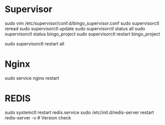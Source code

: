 # Supervisor
sudo vim /etc/supervisor/conf.d/bingo_supervisor.conf
sudo supervisorctl reread
sudo supervisorctl update
sudo supervisorctl status all
sudo supervisorctl status bingo_project
sudo supervisorctl restart bingo_project

sudo supervisorctl restart all

# Nginx
sudo service nginx restart

# REDIS
sudo systemctl restart redis.service
sudo /etc/init.d/redis-server restart
redis-server -v  # Version check